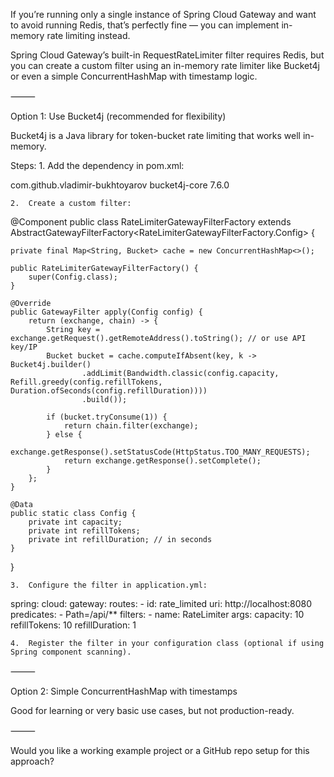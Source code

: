 If you’re running only a single instance of Spring Cloud Gateway and want to avoid running Redis, that’s perfectly fine — you can implement in-memory rate limiting instead.

Spring Cloud Gateway’s built-in RequestRateLimiter filter requires Redis, but you can create a custom filter using an in-memory rate limiter like Bucket4j or even a simple ConcurrentHashMap with timestamp logic.

⸻

Option 1: Use Bucket4j (recommended for flexibility)

Bucket4j is a Java library for token-bucket rate limiting that works well in-memory.

Steps:
	1.	Add the dependency in pom.xml:

<dependency>
    <groupId>com.github.vladimir-bukhtoyarov</groupId>
    <artifactId>bucket4j-core</artifactId>
    <version>7.6.0</version>
</dependency>

	2.	Create a custom filter:

@Component
public class RateLimiterGatewayFilterFactory extends AbstractGatewayFilterFactory<RateLimiterGatewayFilterFactory.Config> {

    private final Map<String, Bucket> cache = new ConcurrentHashMap<>();

    public RateLimiterGatewayFilterFactory() {
        super(Config.class);
    }

    @Override
    public GatewayFilter apply(Config config) {
        return (exchange, chain) -> {
            String key = exchange.getRequest().getRemoteAddress().toString(); // or use API key/IP
            Bucket bucket = cache.computeIfAbsent(key, k -> Bucket4j.builder()
                    .addLimit(Bandwidth.classic(config.capacity, Refill.greedy(config.refillTokens, Duration.ofSeconds(config.refillDuration))))
                    .build());

            if (bucket.tryConsume(1)) {
                return chain.filter(exchange);
            } else {
                exchange.getResponse().setStatusCode(HttpStatus.TOO_MANY_REQUESTS);
                return exchange.getResponse().setComplete();
            }
        };
    }

    @Data
    public static class Config {
        private int capacity;
        private int refillTokens;
        private int refillDuration; // in seconds
    }
}

	3.	Configure the filter in application.yml:

spring:
  cloud:
    gateway:
      routes:
        - id: rate_limited
          uri: http://localhost:8080
          predicates:
            - Path=/api/**
          filters:
            - name: RateLimiter
              args:
                capacity: 10
                refillTokens: 10
                refillDuration: 1

	4.	Register the filter in your configuration class (optional if using Spring component scanning).

⸻

Option 2: Simple ConcurrentHashMap with timestamps

Good for learning or very basic use cases, but not production-ready.

⸻

Would you like a working example project or a GitHub repo setup for this approach?
